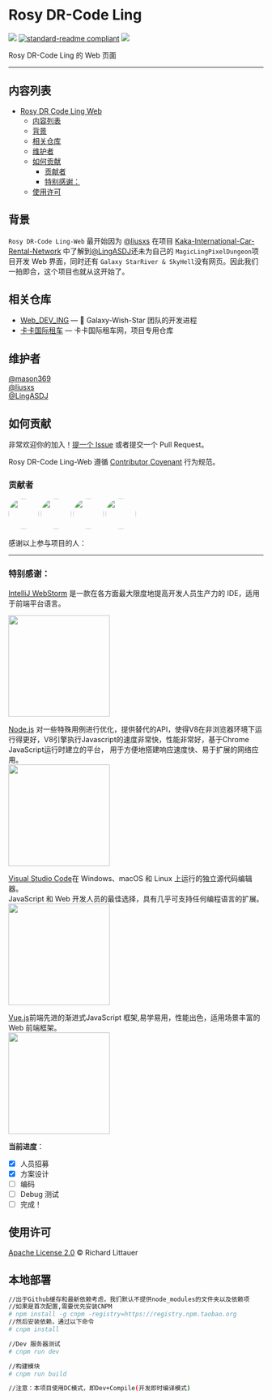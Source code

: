 # Rosy DR-Code Ling

![](https://img.shields.io/badge/%E7%8A%B6%E6%80%81-%E9%A1%B9%E7%9B%AE%E5%BC%80%E5%8F%91%E4%B8%AD-green)
[![standard-readme compliant](https://img.shields.io/badge/readme%20style-standard-brightgreen.svg?style=flat-square)](https://github.com/RichardLitt/standard-readme)
[![](https://img.shields.io/crates/l/s)](https://img.shields.io/crates/l/s)

Rosy DR-Code Ling 的 Web 页面

---

## 内容列表

- [Rosy DR Code Ling Web](#rose-dr-code-ling-web)
  - [内容列表](#内容列表)
  - [背景](#背景)
  - [相关仓库](#相关仓库)
  - [维护者](#维护者)
  - [如何贡献](#如何贡献)
    - [贡献者](#贡献者)
    - [特别感谢：](#特别感谢)
  - [使用许可](#使用许可)

## 背景

`Rosy DR-Code Ling-Web` 最开始因为 [@liusxs](https://github.com/liusxs) 在项目 [Kaka-International-Car-Rental-Network](https://github.com/Galaxy-Wish-Star/Kaka-International-Car-Rental-Network) 中了解到[@LingASDJ](https://github.com/LingASDJ)还未为自己的 `MagicLingPixelDungeon`项目开发 Web 界面，同时还有 `Galaxy StarRiver & SkyHell`没有网页。因此我们一拍即合，这个项目也就从这开始了。

## 相关仓库

- [Web_DEV_ING](https://github.com/Galaxy-Wish-Star/Web_DEV_ING) — 💌 Galaxy-Wish-Star 团队的开发进程
- [卡卡国际租车](https://github.com/Galaxy-Wish-Star/Kaka-International-Car-Rental-Network) — 卡卡国际租车网，项目专用仓库

## 维护者

[@mason369](https://github.com/mason369)  
[@liusxs](https://github.com/liusxs)  
[@LingASDJ](https://github.com/LingASDJ)

## 如何贡献

非常欢迎你的加入！[提一个 Issue](https://github.com/School-of-Automation-Engineering/Magic-Ling-Pixel-Dungeon-Web/issues) 或者提交一个 Pull Request。

Rosy DR-Code Ling-Web 遵循 [Contributor Covenant](http://contributor-covenant.org/version/1/3/0/) 行为规范。

### 贡献者

<a href="https://github.com/liusxs"><img style="border-radius:50%;height:60px;" src="https://avatars.githubusercontent.com/u/101164913?v=4" /></a>
<a href="https://github.com/LingASDJ"><img style="border-radius:50%;height:60px" src="https://avatars.githubusercontent.com/u/70191651?v=4" /></a>
<a href="https://github.com/mason369"><img style="border-radius:50%;height:60px" src="https://avatars.githubusercontent.com/u/93964390?s=96&v=4" /></a>
<a href="https://github.com/Complexxxxx"><img style="border-radius:50%;height:60px" src="https://avatars.githubusercontent.com/u/81176567?s=96&v=4" /></a>

感谢以上参与项目的人：

---

### 特别感谢：

[IntelliJ WebStorm](https://zh.wikipedia.org/zh-hans/IntelliJ_IDEA) 是一款在各方面最大限度地提高开发人员生产力的 IDE，适用于前端平台语言。

<img src="https://resources.jetbrains.com/storage/products/company/brand/logos/WebStorm_icon.png?_gl=1*10616q8*_ga*MTEwMzE4MDQwOS4xNjU0NzQ0NjIw*_ga_9J976DJZ68*MTY1NTA5NzcyOC4yLjEuMTY1NTA5ODE3Ni42MA..&_ga=2.237879491.294686240.1655097729-1103180409.1654744620" width="200px"/>

[Node.js](https://nodejs.org/en/) 对一些特殊用例进行优化，提供替代的API，使得V8在非浏览器环境下运行得更好，V8引擎执行Javascript的速度非常快，性能非常好，基于Chrome JavaScript运行时建立的平台， 用于方便地搭建响应速度快、易于扩展的网络应用。   
<img src="https://nodejs.org/static/images/logo.svg" width="200px"/>  

[Visual Studio Code](https://code.visualstudio.com/)在 Windows、macOS 和 Linux 上运行的独立源代码编辑器。   
JavaScript 和 Web 开发人员的最佳选择，具有几乎可支持任何编程语言的扩展。  
<img src="https://visualstudio.microsoft.com/wp-content/uploads/2019/09/vs-code-responsive-01-1.png" width="200px"/>

[Vue.js](https://cn.vuejs.org/)前端先进的渐进式JavaScript 框架,易学易用，性能出色，适用场景丰富的 Web 前端框架。   
<img src="https://cn.vuejs.org/logo.svg" width="200px"/>

**当前进度**：

- [x] 人员招募
- [x] 方案设计
- [ ] 编码
- [ ] Debug 测试
- [ ] 完成！

## 使用许可

[Apache License 2.0](LICENSE) © Richard Littauer

## 本地部署
``` bash
//出于Github缓存和最新依赖考虑，我们默认不提供node_modules的文件夹以及依赖项
//如果是首次配置,需要优先安装CNPM
# npm install -g cnpm -registry=https://registry.npm.taobao.org 
//然后安装依赖，通过以下命令
# cnpm install

//Dev 服务器测试
# cnpm run dev

//构建模块
# cnpm run build

//注意：本项目使用DC模式，即Dev+Compile(开发即时编译模式)
```
